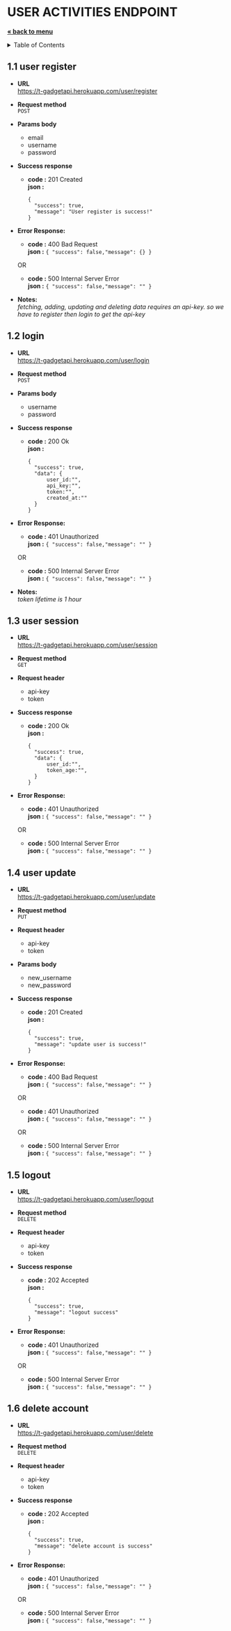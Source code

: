 # USER ACTIVITIES ENDPOINT
<a href="../../README.md"><strong>« back to menu</strong></a>

<details close="close">
  <summary>Table of Contents</summary>
  <ul>
    <li><a href="#11-user-register">user register</a></li>
    <li><a href="#12-login">login</a></li>
    <li><a href="#13-user-session">user session</a></li>
    <li><a href="#14-user-update">user update</a></li>
    <li><a href="#15-logout">logout</a></li>
    <li><a href="#16-delete-account">delete account</a></li>
  </ul>
</details>

## 1.1 user register
* **URL** <br>
https://t-gadgetapi.herokuapp.com/user/register
* **Request method** <br>
`POST`
* **Params body** 
  - email     <br> 
  - username  <br>
  - password  <br>
* **Success response**
    * **code :** 201 Created<br />
      **json :** 
      ```
      { 
        "success": true,
        "message": "User register is success!" 
      }
      ```
* **Error Response:**
    * **code :** 400 Bad Request<br />
      **json :** `{ "success": false,"message": {} }` <br/>

    OR<br/>
    * **code :** 500 Internal Server Error<br />
      **json :** `{ "success": false,"message": "" }`
* **Notes:** <br>
*fetching, adding, updating and deleting data requires an api-key. so we have to register then login to get the api-key*

## 1.2 login
* **URL** <br>
https://t-gadgetapi.herokuapp.com/user/login
* **Request method** <br>
`POST`
* **Params body** 
  - username  <br>
  - password  <br>
* **Success response**
    * **code :** 200 Ok<br />
      **json :** 
      ```
      { 
        "success": true,
        "data": {
            user_id:"",
            api_key:"",
            token:"",
            created_at:""
        } 
      }
      ```
* **Error Response:**
    * **code :** 401 Unauthorized<br />
      **json :** `{ "success": false,"message": "" }` <br/>

    OR<br/>
    * **code :** 500 Internal Server Error<br />
      **json :** `{ "success": false,"message": "" }`
* **Notes:** <br>
*token lifetime is 1 hour*

## 1.3 user session
* **URL** <br>
https://t-gadgetapi.herokuapp.com/user/session
* **Request method** <br>
`GET`
* **Request header** 
  - api-key  <br>
  - token  <br>
* **Success response**
    * **code :** 200 Ok<br />
      **json :** 
      ```
      { 
        "success": true,
        "data": {
            user_id:"",
            token_age:"",
        } 
      }
      ```
* **Error Response:**
    * **code :** 401 Unauthorized<br />
      **json :** `{ "success": false,"message": "" }` <br/>

    OR<br/>
    * **code :** 500 Internal Server Error<br />
      **json :** `{ "success": false,"message": "" }`

## 1.4 user update
* **URL** <br>
https://t-gadgetapi.herokuapp.com/user/update
* **Request method** <br>
`PUT`
* **Request header** 
  - api-key  <br>
  - token  <br>
* **Params body** 
  - new_username  <br>
  - new_password  <br>
* **Success response**
    * **code :** 201 Created<br />
      **json :** 
      ```
      { 
        "success": true,
        "message": "update user is success!"
      }
      ```
* **Error Response:**
    * **code :** 400 Bad Request<br />
      **json :** `{ "success": false,"message": "" }` <br/>

    OR<br/>
    * **code :** 401 Unauthorized<br />
      **json :** `{ "success": false,"message": "" }` <br/>

    OR<br/>
    * **code :** 500 Internal Server Error<br />
      **json :** `{ "success": false,"message": "" }`

## 1.5 logout
* **URL** <br>
https://t-gadgetapi.herokuapp.com/user/logout
* **Request method** <br>
`DELETE`
* **Request header** 
  - api-key  <br>
  - token  <br>
* **Success response**
    * **code :** 202 Accepted<br />
      **json :** 
      ```
      { 
        "success": true,
        "message": "logout success"
      }
      ```
* **Error Response:**
    * **code :** 401 Unauthorized<br />
      **json :** `{ "success": false,"message": "" }` <br/>

    OR<br/>
    * **code :** 500 Internal Server Error<br />
      **json :** `{ "success": false,"message": "" }`

## 1.6 delete account
* **URL** <br>
https://t-gadgetapi.herokuapp.com/user/delete
* **Request method** <br>
`DELETE`
* **Request header** 
  - api-key  <br>
  - token  <br>
* **Success response**
    * **code :** 202 Accepted<br />
      **json :** 
      ```
      { 
        "success": true,
        "message": "delete account is success"
      }
      ```
* **Error Response:**
    * **code :** 401 Unauthorized<br />
      **json :** `{ "success": false,"message": "" }` <br/>

    OR<br/>
    * **code :** 500 Internal Server Error<br />
      **json :** `{ "success": false,"message": "" }`